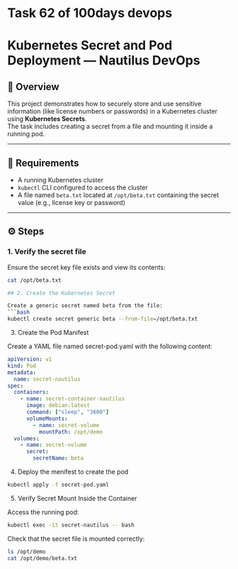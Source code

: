 # Task 62 of 100days devops
# Kubernetes Secret and Pod Deployment — Nautilus DevOps

## 📘 Overview
This project demonstrates how to securely store and use sensitive information (like license numbers or passwords) in a Kubernetes cluster using **Kubernetes Secrets**.  
The task includes creating a secret from a file and mounting it inside a running pod.

---

## 🧩 Requirements
- A running Kubernetes cluster
- `kubectl` CLI configured to access the cluster
- A file named `beta.txt` located at `/opt/beta.txt` containing the secret value (e.g., license key or password)

---

## ⚙️ Steps

### 1. Verify the secret file
Ensure the secret key file exists and view its contents:
```bash
cat /opt/beta.txt

## 2. Create the Kubernetes Secret

Create a generic secret named beta from the file:
```bash
kubectl create secret generic beta --from-file=/opt/beta.txt
```
3. Create the Pod Manifest

Create a YAML file named secret-pod.yaml with the following content:
```yaml
apiVersion: v1
kind: Pod
metadata:
  name: secret-nautilus
spec:
  containers:
    - name: secret-container-nautilus
      image: debian:latest
      command: ["sleep", "3600"]
      volumeMounts:
        - name: secret-volume
          mountPath: /opt/demo
  volumes:
    - name: secret-volume
      secret:
        secretName: beta
```
4. Deploy the menifest to create the pod
```bash
kubectl apply -f secret-pod.yaml
```
5. Verify Secret Mount Inside the Container

Access the running pod:
```bash
kubectl exec -it secret-nautilus -- bash
```
Check that the secret file is mounted correctly:
```bash
ls /opt/demo
cat /opt/demo/beta.txt

```